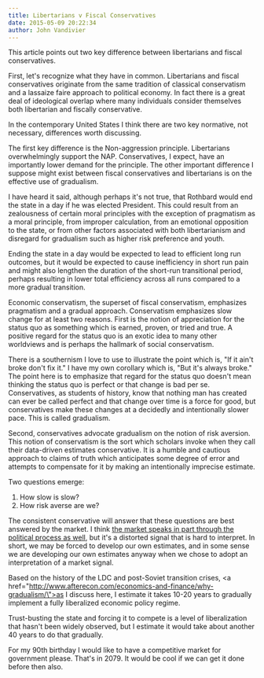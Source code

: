 ```yaml
---
title: Libertarians v Fiscal Conservatives
date: 2015-05-09 20:22:34
author: John Vandivier
---
```




This article points out two key difference between libertarians and fiscal conservatives.

First, let's recognize what they have in common. Libertarians and fiscal conservatives originate from the same tradition of classical conservatism and a lassaize faire approach to political economy. In fact there is a great deal of ideological overlap where many individuals consider themselves both libertarian and fiscally conservative.

In the contemporary United States I think there are two key normative, not necessary, differences worth discussing.

The first key difference is the Non-aggression principle. Libertarians overwhelmingly support the NAP. Conservatives, I expect, have an importantly lower demand for the principle. The other important difference I suppose might exist between fiscal conservatives and libertarians is on the effective use of gradualism.

I have heard it said, although perhaps it's not true, that Rothbard would end the state in a day if he was elected President. This could result from an zealousness of certain moral principles with the exception of pragmatism as a moral principle, from improper calculation, from an emotional opposition to the state, or from other factors associated with both libertarianism and disregard for gradualism such as higher risk preference and youth.

Ending the state in a day would be expected to lead to efficient long run outcomes, but it would be expected to cause inefficiency in short run pain and might also lengthen the duration of the short-run transitional period, perhaps resulting in lower total efficiency across all runs compared to a more gradual transition.

Economic conservatism, the superset of fiscal conservatism, emphasizes pragmatism and a gradual approach. Conservatism emphasizes slow change for at least two reasons. First is the notion of appreciation for the status quo as something which is earned, proven, or tried and true. A positive regard for the status quo is an exotic idea to many other worldviews and is perhaps the hallmark of social conservatism.

There is a southernism I love to use to illustrate the point which is, \"If it ain't broke don't fix it.\" I have my own corollary which is, \"But it's always broke.\" The point here is to emphasize that regard for the status quo doesn't mean thinking the status quo is perfect or that change is bad per se. Conservatives, as students of history, know that nothing man has created can ever be called perfect and that change over time is a force for good, but conservatives make these changes at a decidedly and intentionally slower pace. This is called gradualism.

Second, conservatives advocate gradualism on the notion of risk aversion. This notion of conservatism is the sort which scholars invoke when they call their data-driven estimates conservative. It is a humble and cautious approach to claims of truth which anticipates some degree of error and attempts to compensate for it by making an intentionally imprecise estimate.

Two questions emerge:
<ol>
	<li>How slow is slow?</li>
	<li>How risk averse are we?</li>
</ol>
The consistent conservative will answer that these questions are best answered by the market. I think <a href=\"http://www.afterecon.com/economics-and-finance/political-signals-as-modified-market-signals/\">the market speaks in part through the political process as well</a>, but it's a distorted signal that is hard to interpret. In short, we may be forced to develop our own estimates, and in some sense we are developing our own estimates anyway when we chose to adopt an interpretation of a market signal.

Based on the history of the LDC and post-Soviet transition crises, <a href=\"http://www.afterecon.com/economics-and-finance/why-gradualism/\">as I discuss here</a>, I estimate it takes 10-20 years to gradually implement a fully liberalized economic policy regime.

Trust-busting the state and forcing it to compete is a level of liberalization that hasn't been widely observed, but I estimate it would take about another 40 years to do that gradually.

For my 90th birthday I would like to have a competitive market for government please. That's in 2079. It would be cool if we can get it done before then also.